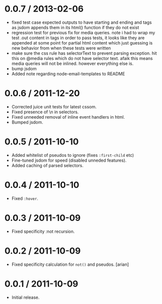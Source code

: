 
0.0.7 / 2013-02-06
==================

  * fixed test case expected outputs to have starting and ending <html> and <body> tags as jsdom appends them in its html() function if they do not exist
  * regression test for previous fix for media queries. note i had to wrap my test .out content in <html><body> tags in order to pass tests, it looks like they are appended at some point for partial html content which just guessing is new behavior from when these tests were written
  * make sure the css rule has selectorText to prevent parsing exception. hit this on @media rules which do not have selector text. afaik this means media queries will not be inlined. however everything else is.
  * bump jsdom
  * Added note regarding node-email-templates to README

0.0.6 / 2011-12-20
==================

  * Corrected juice unit tests for latest cssom.
  * Fixed presence of \n in selectors.
  * Fixed unneeded removal of inline event handlers in html.
  * Bumped jsdom.

0.0.5 / 2011-10-10
==================

  * Added whitelist of pseudos to ignore (fixes `:first-child` etc)
  * Fine-tuned jsdom for speed (disabled unneded features).
  * Added caching of parsed selectors.

0.0.4 / 2011-10-10
==================

  * Fixed `:hover`.

0.0.3 / 2011-10-09
==================

  * Fixed specificity :not recursion.

0.0.2 / 2011-10-09
==================

  * Fixed specificity calculation for `not()` and pseudos. [arian]

0.0.1 / 2011-10-09
==================

  * Initial release.
